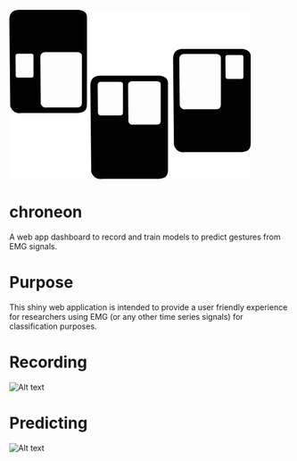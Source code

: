 ![Alt text](chroneon.png)

# chroneon
A web app dashboard to record and train models to predict gestures from EMG signals.

# Purpose
This shiny web application is intended to provide a user friendly experience for researchers
using EMG (or any other time series signals) for classification purposes.

# Recording
![Alt text](http://g.recordit.co/SfSKyG7TEB.gif)

# Predicting
![Alt text](http://g.recordit.co/Jxgz0ifOxB.gif)

